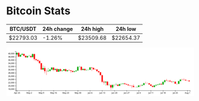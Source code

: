 # Bitcoin Stats

BTC/USDT|24h change|24h high|24h low|
|---|---|---|---|
|$22793.03|-1.26%|$23509.68|$22654.37|

<img src="./chart.svg">

